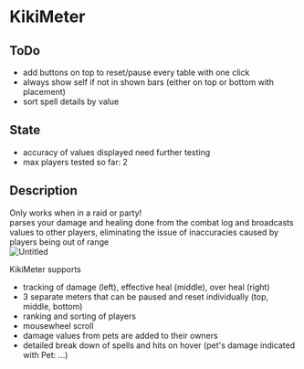 # KikiMeter
## ToDo
- add buttons on top to reset/pause every table with one click
- always show self if not in shown bars (either on top or bottom with placement)
- sort spell details by value

## State
- accuracy of values displayed need further testing
- max players tested so far: 2

## Description
Only works when in a raid or party!  
parses your damage and healing done from the combat log and broadcasts values to other players, eliminating
the issue of inaccuracies caused by players being out of range  
![Untitled](https://github.com/KikidoraFear/Kikimeter/assets/154637862/8b63d98a-a365-4d8e-b101-5fa5bc9d8aa1)
  
KikiMeter supports
- tracking of damage (left), effective heal (middle), over heal (right)
- 3 separate meters that can be paused and reset individually (top, middle, bottom)
- ranking and sorting of players
- mousewheel scroll
- damage values from pets are added to their owners
- detailed break down of spells and hits on hover (pet's damage indicated with Pet: ...)
